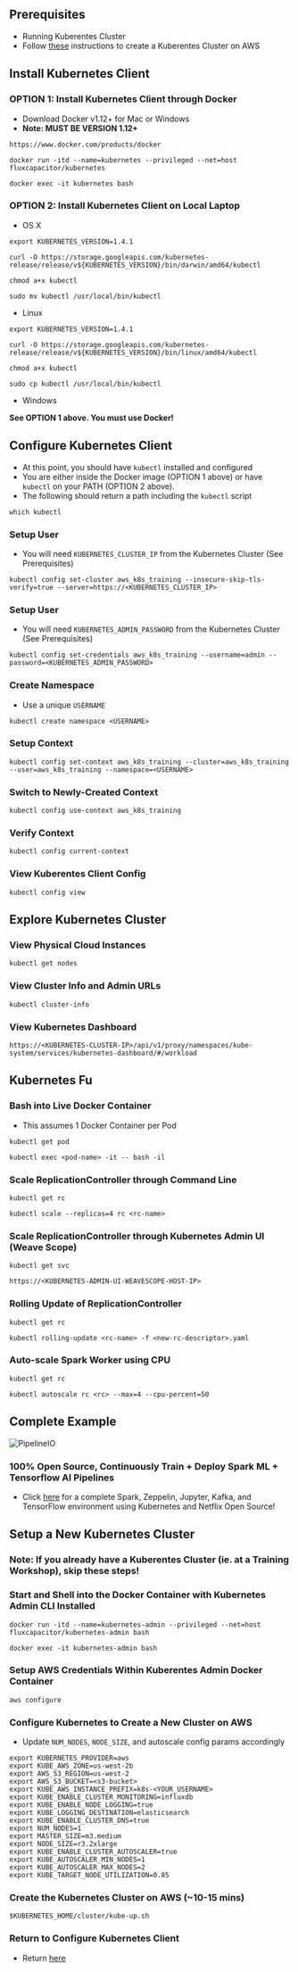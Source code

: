 ## Prerequisites
* Running Kuberentes Cluster
* Follow [these](https://github.com/fluxcapacitor/pipeline/tree/master/kubernetes.ml#setup-a-new-kubernetes-cluster) instructions to create a Kuberentes Cluster on AWS

## Install Kubernetes Client
### OPTION 1:  Install Kubernetes Client through Docker
* Download Docker v1.12+ for Mac or Windows
* **Note:  MUST BE VERSION 1.12+**
```
https://www.docker.com/products/docker
```
```
docker run -itd --name=kubernetes --privileged --net=host fluxcapacitor/kubernetes
```
```
docker exec -it kubernetes bash
```

### OPTION 2:  Install Kubernetes Client on Local Laptop
* OS X
```
export KUBERNETES_VERSION=1.4.1

curl -O https://storage.googleapis.com/kubernetes-release/release/v${KUBERNETES_VERSION}/bin/darwin/amd64/kubectl

chmod a+x kubectl

sudo mv kubectl /usr/local/bin/kubectl
```

* Linux
```
export KUBERNETES_VERSION=1.4.1

curl -O https://storage.googleapis.com/kubernetes-release/release/v${KUBERNETES_VERSION}/bin/linux/amd64/kubectl

chmod a+x kubectl

sudo cp kubectl /usr/local/bin/kubectl
```

* Windows

**See OPTION 1 above.  You must use Docker!**

## Configure Kubernetes Client
* At this point, you should have `kubectl` installed and configured 
* You are either inside the Docker image (OPTION 1 above) or have `kubectl` on your PATH (OPTION 2 above).
* The following should return a path including the `kubectl` script
```
which kubectl
```

### Setup User
* You will need `KUBERNETES_CLUSTER_IP` from the Kubernetes Cluster (See Prerequisites)
```
kubectl config set-cluster aws_k8s_training --insecure-skip-tls-verify=true --server=https://<KUBERNETES_CLUSTER_IP>
```

### Setup User
* You will need `KUBERNETES_ADMIN_PASSWORD` from the Kubernetes Cluster (See Prerequisites)
```
kubectl config set-credentials aws_k8s_training --username=admin --password=<KUBERNETES_ADMIN_PASSWORD>
```

### Create Namespace
* Use a unique `USERNAME`
```
kubectl create namespace <USERNAME>
```

### Setup Context
```
kubectl config set-context aws_k8s_training --cluster=aws_k8s_training --user=aws_k8s_training --namespace=<USERNAME>
```

### Switch to Newly-Created Context
```
kubectl config use-context aws_k8s_training
```

### Verify Context
```
kubectl config current-context
```

### View Kuberentes Client Config
```
kubectl config view
```

## Explore Kubernetes Cluster
### View Physical Cloud Instances
```
kubectl get nodes
```

### View Cluster Info and Admin URLs
```
kubectl cluster-info
```

### View Kubernetes Dashboard
```
https://<KUBERNETES-CLUSTER-IP>/api/v1/proxy/namespaces/kube-system/services/kubernetes-dashboard/#/workload
```

## Kubernetes Fu
### Bash into Live Docker Container
* This assumes 1 Docker Container per Pod
```
kubectl get pod
```
```i
kubectl exec <pod-name> -it -- bash -il
```

### Scale ReplicationController through Command Line
```
kubectl get rc
```
```
kubectl scale --replicas=4 rc <rc-name>
```

### Scale ReplicationController through Kubernetes Admin UI (Weave Scope)
```
kubectl get svc
```
```
https://<KUBERNETES-ADMIN-UI-WEAVESCOPE-HOST-IP>
```

### Rolling Update of ReplicationController
```
kubectl get rc
```
```
kubectl rolling-update <rc-name> -f <new-rc-descriptor>.yaml
```

### Auto-scale Spark Worker using CPU
```
kubectl get rc
```
```
kubectl autoscale rc <rc> --max=4 --cpu-percent=50
```

## Complete Example
![PipelineIO](http://pipeline.io/images/pipeline-io-logo-shadow-210x186.png)

### 100% Open Source, Continuously Train + Deploy Spark ML + Tensorflow AI Pipelines
* Click [here](https://github.com/fluxcapacitor/pipeline-training/wiki) for a complete Spark, Zeppelin, Jupyter, Kafka, and TensorFlow environment using Kubernetes and Netflix Open Source!

## Setup a New Kubernetes Cluster

### Note:  If you already have a Kuberentes Cluster (ie. at a Training Workshop), skip these steps!

### Start and Shell into the Docker Container with Kubernetes Admin CLI Installed
```
docker run -itd --name=kubernetes-admin --privileged --net=host fluxcapacitor/kubernetes-admin bash
```
```
docker exec -it kubernetes-admin bash
```

### Setup AWS Credentials Within Kuberentes Admin Docker Container
```
aws configure
```

### Configure Kubernetes to Create a New Cluster on AWS
* Update `NUM_NODES`, `NODE_SIZE`, and autoscale config params accordingly
```
export KUBERNETES_PROVIDER=aws
export KUBE_AWS_ZONE=us-west-2b
export AWS_S3_REGION=us-west-2
export AWS_S3_BUCKET=<s3-bucket>
export KUBE_AWS_INSTANCE_PREFIX=k8s-<YOUR_USERNAME>
export KUBE_ENABLE_CLUSTER_MONITORING=influxdb
export KUBE_ENABLE_NODE_LOGGING=true
export KUBE_LOGGING_DESTINATION=elasticsearch
export KUBE_ENABLE_CLUSTER_DNS=true
export NUM_NODES=1
export MASTER_SIZE=m3.medium
export NODE_SIZE=r3.2xlarge
export KUBE_ENABLE_CLUSTER_AUTOSCALER=true
export KUBE_AUTOSCALER_MIN_NODES=1
export KUBE_AUTOSCALER_MAX_NODES=2
export KUBE_TARGET_NODE_UTILIZATION=0.85
```

### Create the Kubernetes Cluster on AWS (~10-15 mins)
```
$KUBERNETES_HOME/cluster/kube-up.sh
```

### Return to Configure Kubernetes Client
* Return [here](https://github.com/fluxcapacitor/pipeline/tree/master/kubernetes.ml#install-kubernetes-client)
